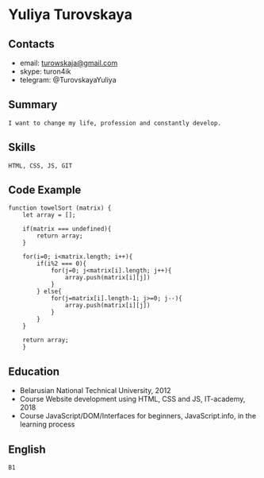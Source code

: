 # Yuliya Turovskaya

## Contacts
* email: turowskaja@gmail.com
* skype: turon4ik
* telegram: @TurovskayaYuliya

## Summary
    I want to change my life, profession and constantly develop.

## Skills
    HTML, CSS, JS, GIT

## Code Example
```
function towelSort (matrix) {
    let array = [];

    if(matrix === undefined){
        return array;
    }

    for(i=0; i<matrix.length; i++){
        if(i%2 === 0){
            for(j=0; j<matrix[i].length; j++){
                array.push(matrix[i][j])
            }
        } else{
            for(j=matrix[i].length-1; j>=0; j--){
                array.push(matrix[i][j])
            }
        }
    }

    return array;
    }
```

## Education
* Belarusian National Technical University, 2012
* Course Website development using HTML, CSS and JS, IT-academy, 2018
* Course JavaScript/DOM/Interfaces for beginners, JavaScript.info, in the learning process

## English
    B1
